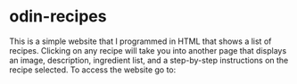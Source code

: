 # odin-recipes

This is a simple website that I programmed in HTML that shows a list of recipes. Clicking on any recipe will take you into another page that displays an image, description, ingredient list, and a step-by-step instructions on the recipe selected. To access the website go to: 
